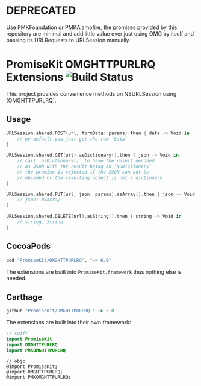 # DEPRECATED

Use PMKFoundation or PMKAlamofire, the promises provided by this repository are minimal
and add little value over just using OMG by itself and passing its URLRequests to
URLSession manually.

# PromiseKit OMGHTTPURLRQ Extensions ![Build Status]

This project provides convenience methods on NSURLSession using [OMGHTTPURLRQ].

## Usage

```swift
URLSession.shared.POST(url, formData: params).then { data -> Void in
    // by default you just get the raw `Data`
}

URLSession.shared.GET(url).asDictionary().then { json -> Void in
    // call `asDictionary()` to have the result decoded
    // as JSON with the result being an `NSDictionary`
    // the promise is rejected if the JSON can not be
    // decoded or the resulting object is not a dictionary
}

URLSession.shared.PUT(url, json: params).asArray().then { json -> Void in
    // json: NSArray
}

URLSession.shared.DELETE(url).asString().then { string -> Void in
    // string: String
}
```

## CocoaPods

```ruby
pod "PromiseKit/OMGHTTPURLRQ", "~> 6.0"
```

The extensions are built into `PromiseKit.framework` thus nothing else is needed.

## Carthage

```ruby
github "PromiseKit/OMGHTTPURLRQ-" ~> 3.0
```

The extensions are built into their own framework:

```swift
// swift
import PromiseKit
import OMGHTTPURLRQ
import PMKOMGHTTPURLRQ
```

```objc
// objc
@import PromiseKit;
@import OMGHTTPURLRQ;
@import PMKOMGHTTPURLRQ;
```


[Build Status]: https://travis-ci.org/PromiseKit/OMGHTTPURLRQ.svg?branch=master
